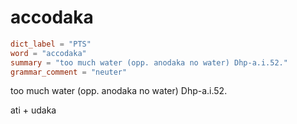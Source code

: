 # accodaka

``` toml
dict_label = "PTS"
word = "accodaka"
summary = "too much water (opp. anodaka no water) Dhp-a.i.52."
grammar_comment = "neuter"
```

too much water (opp. anodaka no water) Dhp\-a.i.52.

ati \+ udaka

